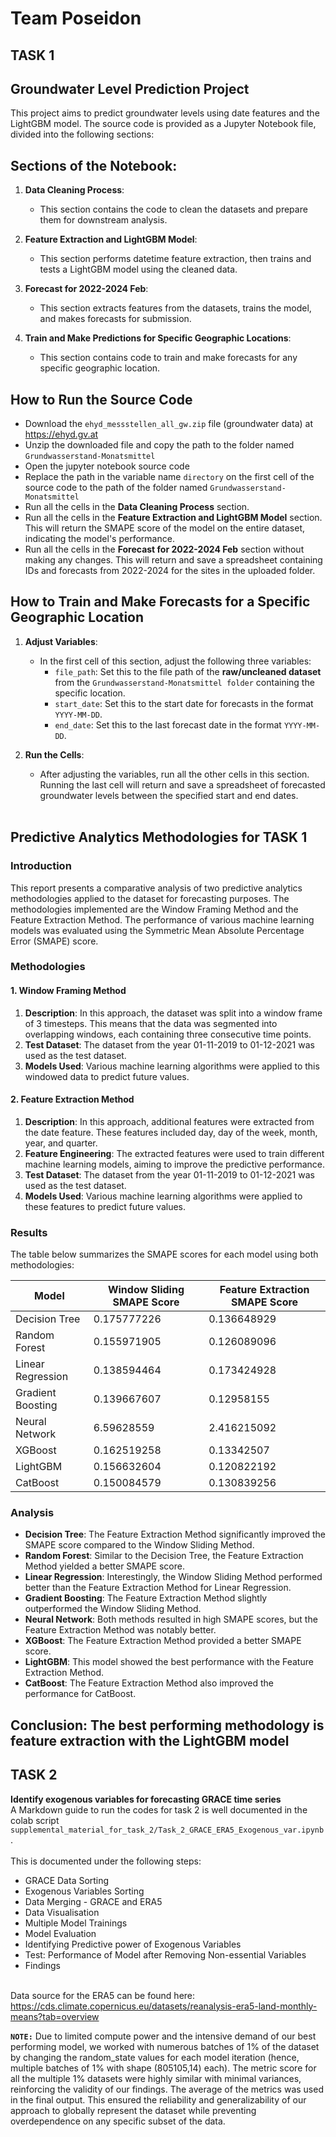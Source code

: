 # Team Poseidon

## TASK 1
## Groundwater Level Prediction Project

This project aims to predict groundwater levels using date features and the LightGBM model. The source code is provided as a Jupyter Notebook file, divided into the following sections:

## Sections of the Notebook:
1. **Data Cleaning Process**:
    - This section contains the code to clean the datasets and prepare them for downstream analysis.
      
2. **Feature Extraction and LightGBM Model**: 
   - This section performs datetime feature extraction, then trains and tests a LightGBM model using the cleaned data.

3. **Forecast for 2022-2024 Feb**: 
   - This section extracts features from the datasets, trains the model, and makes forecasts for submission.

4. **Train and Make Predictions for Specific Geographic Locations**: 
   - This section contains code to train and make forecasts for any specific geographic location.

## How to Run the Source Code

- Download the `ehyd_messstellen_all_gw.zip` file (groundwater data) at https://ehyd.gv.at<br>
- Unzip the downloaded file and copy the path to the folder named `Grundwasserstand-Monatsmittel`
- Open the jupyter notebook source code
- Replace the path in the variable name `directory` on the first cell of the source code to the path of the folder named `Grundwasserstand-Monatsmittel`
- Run all the cells in the **Data Cleaning Process** section.
- Run all the cells in the **Feature Extraction and LightGBM Model** section. This will return the SMAPE score of the model on the entire dataset, indicating the model's performance.
- Run all the cells in the **Forecast for 2022-2024 Feb** section without making any changes. This will return and save a spreadsheet containing IDs and forecasts from 2022-2024 for the sites in the uploaded folder.

## How to Train and Make Forecasts for a Specific Geographic Location

1. **Adjust Variables**:
   - In the first cell of this section, adjust the following three variables:
     - `file_path`: Set this to the file path of the **raw/uncleaned dataset** from the `Grundwasserstand-Monatsmittel folder` containing the specific location.
     - `start_date`: Set this to the start date for forecasts in the format `YYYY-MM-DD`.
     - `end_date`: Set this to the last forecast date in the format `YYYY-MM-DD`.

2. **Run the Cells**:
   - After adjusting the variables, run all the other cells in this section. Running the last cell will return and save a spreadsheet of forecasted groundwater levels between the specified start and end dates. <br><br>

## Predictive Analytics Methodologies for TASK 1

### Introduction
This report presents a comparative analysis of two predictive analytics methodologies applied to the dataset for forecasting purposes. The methodologies implemented are the Window Framing Method and the Feature Extraction Method. The performance of various machine learning models was evaluated using the Symmetric Mean Absolute Percentage Error (SMAPE) score.

### Methodologies

#### 1. Window Framing Method
1. **Description**: In this approach, the dataset was split into a window frame of 3 timesteps. This means that the data was segmented into overlapping windows, each containing three consecutive time points.
2. **Test Dataset**: The dataset from the year 01-11-2019 to 01-12-2021 was used as the test dataset.
3. **Models Used**: Various machine learning algorithms were applied to this windowed data to predict future values.

#### 2. Feature Extraction Method
1. **Description**: In this approach, additional features were extracted from the date feature. These features included day, day of the week, month, year, and quarter.
2. **Feature Engineering**: The extracted features were used to train different machine learning models, aiming to improve the predictive performance.
3. **Test Dataset**: The dataset from the year 01-11-2019 to 01-12-2021 was used as the test dataset.
4. **Models Used**: Various machine learning algorithms were applied to these features to predict future values.


### Results
The table below summarizes the SMAPE scores for each model using both methodologies:

| Model             | Window Sliding SMAPE Score | Feature Extraction SMAPE Score |
|-------------------|----------------------------|--------------------------------|
| Decision Tree     | 0.175777226                | 0.136648929                    |
| Random Forest     | 0.155971905                | 0.126089096                    |
| Linear Regression | 0.138594464                | 0.173424928                    |
| Gradient Boosting | 0.139667607                | 0.12958155                     |
| Neural Network    | 6.59628559                 | 2.416215092                    |
| XGBoost           | 0.162519258                | 0.13342507                     |
| LightGBM          | 0.156632604                | 0.120822192                    |
| CatBoost          | 0.150084579                | 0.130839256                    |

### Analysis
- **Decision Tree**: The Feature Extraction Method significantly improved the SMAPE score compared to the Window Sliding Method.
- **Random Forest**: Similar to the Decision Tree, the Feature Extraction Method yielded a better SMAPE score.
- **Linear Regression**: Interestingly, the Window Sliding Method performed better than the Feature Extraction Method for Linear Regression.
- **Gradient Boosting**: The Feature Extraction Method slightly outperformed the Window Sliding Method.
- **Neural Network**: Both methods resulted in high SMAPE scores, but the Feature Extraction Method was notably better.
- **XGBoost**: The Feature Extraction Method provided a better SMAPE score.
- **LightGBM**: This model showed the best performance with the Feature Extraction Method.
- **CatBoost**: The Feature Extraction Method also improved the performance for CatBoost.

 ## Conclusion: The best performing methodology is feature extraction with the LightGBM model




## TASK 2
**Identify exogenous variables for forecasting GRACE time series**<br>
A Markdown guide to run the codes for task 2 is well documented in the colab script `supplemental_material_for_task_2/Task_2_GRACE_ERA5_Exogenous_var.ipynb`. <br><br>
This is documented under the following steps:
- GRACE Data Sorting
- Exogenous Variables Sorting
- Data Merging - GRACE and ERA5
- Data Visualisation
- Multiple Model Trainings
- Model Evaluation
- Identifying Predictive power of Exogenous Variables
- Test: Performance of Model after Removing Non-essential Variables
- Findings <br><br>

Data source for the ERA5 can be found here: https://cds.climate.copernicus.eu/datasets/reanalysis-era5-land-monthly-means?tab=overview

**`NOTE:`** Due to limited compute power and the intensive demand of our best performing model, we worked with numerous batches of 1% of the dataset by changing the random_state values for each model iteration (hence, multiple batches of 1% with shape (805105,14) each). The metric score for all the multiple 1% datasets were highly similar with minimal variances, reinforcing the validity of our findings. The average of the metrics was used in the final output. This ensured the reliability and generalizability of our approach to globally represent the dataset while preventing overdependence on any specific subset of the data. 

